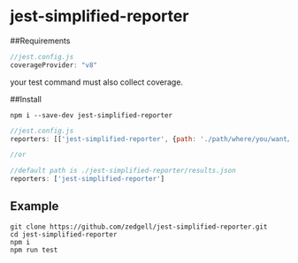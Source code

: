 # jest-simplified-reporter

##Requirements
```js
//jest.config.js
coverageProvider: "v8"
``` 
your test command must also collect coverage.

##Install
```
npm i --save-dev jest-simplified-reporter 
```
```js
//jest.config.js
reporters: [['jest-simplified-reporter', {path: './path/where/you/want/stored/fileName.json'}]]

//or

//default path is ./jest-simplified-reporter/results.json
reporters: ['jest-simplified-reporter']
```

## Example
```
git clone https://github.com/zedgell/jest-simplified-reporter.git
cd jest-simplified-reporter
npm i
npm run test
```